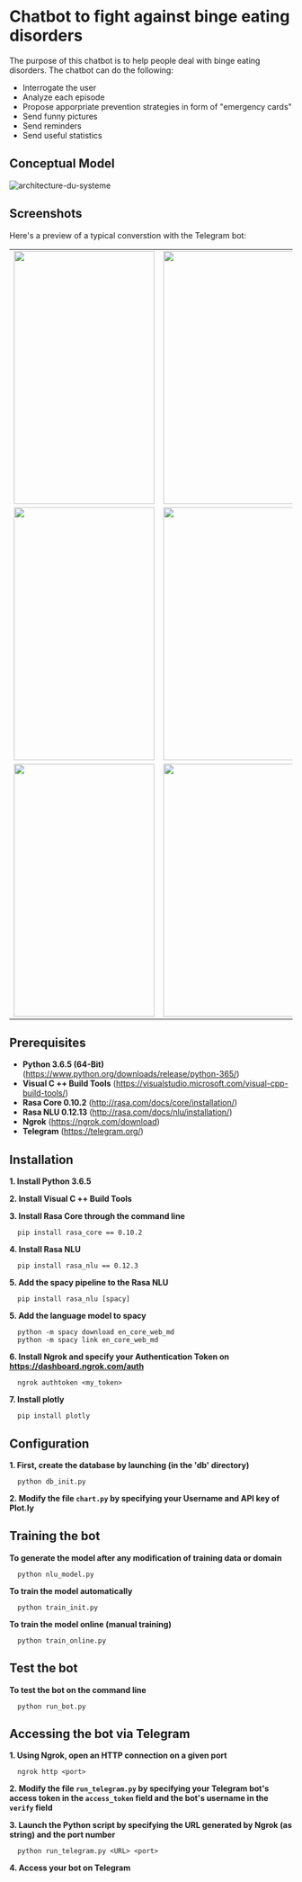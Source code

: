 Chatbot to fight against binge eating disorders
=============

The purpose of this chatbot is to help people deal with binge eating disorders. 
The chatbot can do the following:

- Interrogate the user
- Analyze each episode
- Propose apporpriate prevention strategies in form of "emergency cards"
- Send funny pictures
- Send reminders
- Send useful statistics

Conceptual Model
---------

![architecture-du-systeme](https://user-images.githubusercontent.com/41119320/55954460-6b1d9b00-5c67-11e9-8f49-1d84c88ef3d1.png)

Screenshots
---------

Here's a preview of a typical converstion with the Telegram bot:

| | | |
|:-------------------------:|:-------------------------:|:-------------------------:|
|<img src="https://user-images.githubusercontent.com/41119320/55954480-7a044d80-5c67-11e9-990a-e94b6c0749d3.png" width="250" height="450" />|<img src="https://user-images.githubusercontent.com/41119320/55954481-7a044d80-5c67-11e9-8c29-12de96652a69.png" width="250" height="450" />|<img src="https://user-images.githubusercontent.com/41119320/55954482-7a044d80-5c67-11e9-87db-4c8528088df6.png" width="250" height="450" />|
|<img src="https://user-images.githubusercontent.com/41119320/55954484-7a9ce400-5c67-11e9-9b6d-acc6393ff677.png" width="250" height="450" />|<img src="https://user-images.githubusercontent.com/41119320/55954487-7b357a80-5c67-11e9-81ea-dea4eec99525.png" width="250" height="450" />|<img src="https://user-images.githubusercontent.com/41119320/55954488-7b357a80-5c67-11e9-9b10-4a67325b299b.png" width="250" height="450" />|
|<img src="https://user-images.githubusercontent.com/41119320/55954489-7b357a80-5c67-11e9-9911-b5be1d56dba7.png" width="250" height="450" />|<img src="https://user-images.githubusercontent.com/41119320/55954490-7c66a780-5c67-11e9-8ed2-3a440819040a.png" width="250" height="450" />||


Prerequisites
---------

- **Python 3.6.5 (64-Bit)** (https://www.python.org/downloads/release/python-365/)
- **Visual C ++ Build Tools** (https://visualstudio.microsoft.com/visual-cpp-build-tools/)
- **Rasa Core 0.10.2** (http://rasa.com/docs/core/installation/)
- **Rasa NLU 0.12.13** (http://rasa.com/docs/nlu/installation/)
- **Ngrok** (https://ngrok.com/download)
- **Telegram** (https://telegram.org/)

Installation
------------

**1. Install Python 3.6.5**

**2. Install Visual C ++ Build Tools**

**3. Install Rasa Core through the command line**

      pip install rasa_core == 0.10.2

**4. Install Rasa NLU**

      pip install rasa_nlu == 0.12.3

**5. Add the spacy pipeline to the Rasa NLU**

      pip install rasa_nlu [spacy]

**5. Add the language model to spacy**

      python -m spacy download en_core_web_md
      python -m spacy link en_core_web_md

**6. Install Ngrok and specify your Authentication Token on https://dashboard.ngrok.com/auth**

      ngrok authtoken <my_token>

**7. Install plotly**

      pip install plotly


Configuration
------------

**1. First, create the database by launching (in the 'db' directory)**

      python db_init.py

**2. Modify the file `chart.py` by specifying your Username and API key of Plot.ly**


Training the bot
---------

**To generate the model after any modification of training data or domain**

      python nlu_model.py

**To train the model automatically**

      python train_init.py

**To train the model online (manual training)**

      python train_online.py


Test the bot
---------

**To test the bot on the command line**

      python run_bot.py

Accessing the bot via Telegram
------------

**1. Using Ngrok, open an HTTP connection on a given port**

      ngrok http <port>
    
**2. Modify the file `run_telegram.py` by specifying your Telegram bot's access token in the `access_token` field and the bot's username in the `verify` field**    

**3. Launch the Python script by specifying the URL generated by Ngrok (as string) and the port number**

      python run_telegram.py <URL> <port>

**4. Access your bot on Telegram**




